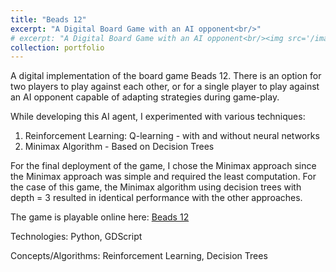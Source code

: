 ```yaml
---
title: "Beads 12"
excerpt: "A Digital Board Game with an AI opponent<br/>"
# excerpt: "A Digital Board Game with an AI opponent<br/><img src='/images/500x300.png'>"
collection: portfolio
---
```


A digital implementation of the board game Beads 12. There is an option for two players to play against each other, or for a single player to play against an AI opponent capable of adapting strategies during game-play.

While developing this AI agent, I experimented with various techniques:
1. Reinforcement Learning: Q-learning - with and without neural networks
2. Minimax Algorithm - Based on Decision Trees

For the final deployment of the game, I chose the Minimax approach since the Minimax approach was simple and required the least computation. For the case of this game, the Minimax algorithm using decision trees with depth = 3 resulted in identical performance with the other approaches.

The game is playable online here: [Beads 12](https://ashir-r.itch.io/beads-12)


Technologies: Python, GDScript

Concepts/Algorithms: Reinforcement Learning, Decision Trees
